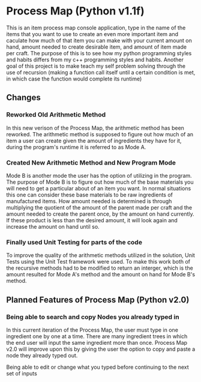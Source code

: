 # Process Map (Python v1.1f)

This is an item process map console application, type in the name of the items that you want to use to create an even more important item and caculate how much of that item you can make with your current amount on hand, amount needed to create desirable item, and amount of item made per craft. The purpose of this is to see how my python programming styles and habits differs from my c++ programming styles and habits. Another goal of this project is to make teach my self problem solving through the use of recursion (making a function call itself until a certain condition is met, in which case the function would complete its runtime)

## Changes

### Reworked Old Arithmetic Method

In this new verison of the Process Map, the arithmetic method has been reworked. The arithmetic method is supposed to figure out how much of an item a user can create given the amount of ingredients they have for it, during the program's runtime it is referred to as Mode A.

### Created New Arithmetic Method and New Program Mode

Mode B is another mode the user has the option of utilizing in the program. The purpose of Mode B is to figure out how much of the base materials you will need to get a particular about of an item you want. In normal situations this one can consider these base materials to be raw ingredients of manufactured items. How amount needed is determined is through multiplying the quotient of the amount of the parent made per craft and the amount needed to create the parent once, by the amount on hand currently. If these product is less than the desired amount, it will look again and increase the amount on hand until so.

### Finally used Unit Testing for parts of the code

To improve the quality of the arithmetic methods utilized in the solution, Unit Tests using the Unit Test framework were used. To make this work both of the recursive methods had to be modified to return an interger, which is the amount resulted for Mode A's method and the amount on hand for Mode B's method.

## Planned Features of Process Map (Python v2.0)

### Being able to search and copy Nodes you already typed in

In this current iteration of the Process Map, the user must type in one ingredient one by one at a time. There are many ingredient trees in which the end user will input the same ingredient more than once. Process Map v2.0 will improve upon this by giving the user the option to copy and paste a node they already typed out.

Being able to edit or change what you typed before continuing to the next set of inputs
